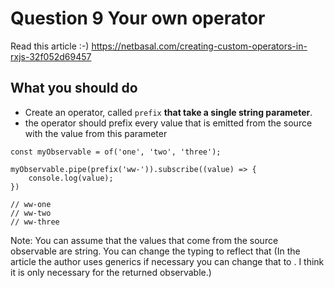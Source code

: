 # Question 9 Your own operator

Read this article :-)
https://netbasal.com/creating-custom-operators-in-rxjs-32f052d69457

## What you should do

- Create an operator, called `prefix` **that take a single string parameter**.
- the operator should prefix every value that is emitted from the source with the value from this parameter

```
const myObservable = of('one', 'two', 'three');

myObservable.pipe(prefix('ww-')).subscribe((value) => {
    console.log(value);
})

// ww-one
// ww-two
// ww-three
```

Note: You can assume that the values that come from the source observable are string. You can change the typing to reflect that (In the article the author uses generics <T> if necessary you can change that to <string>. I think it is only necessary for the returned observable.)
